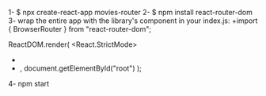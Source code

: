1- $ npx create-react-app movies-router
2- $ npm install react-router-dom
3- wrap the entire app with the library's <BrowserRouter> component in your index.js:
+import { BrowserRouter } from "react-router-dom";

ReactDOM.render(
<React.StrictMode>

- <BrowserRouter>
    <App />
- </BrowserRouter>
    </React.StrictMode>,
    document.getElementById("root")
  );

4- npm start
